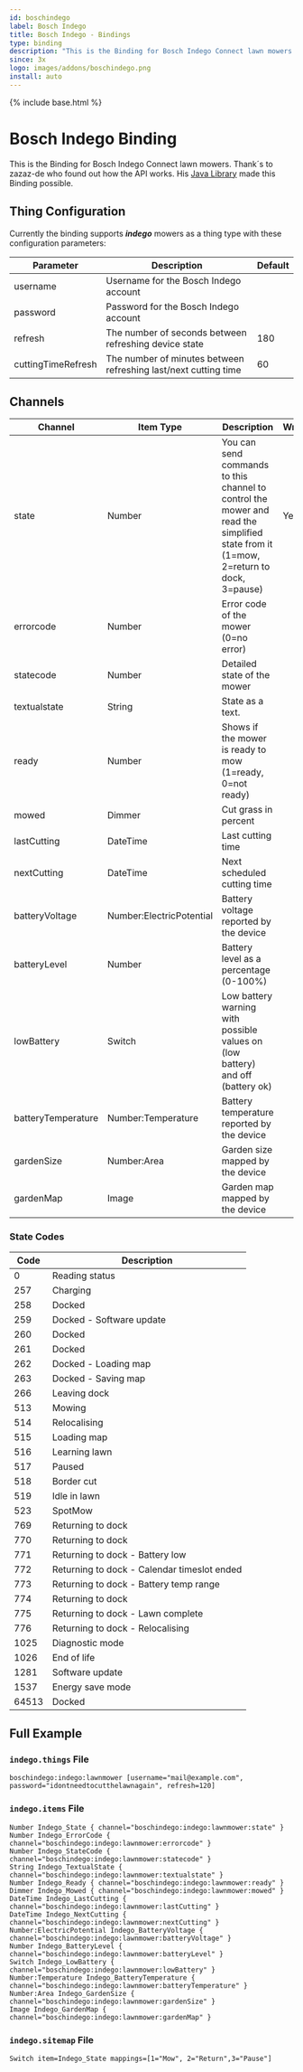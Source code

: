 ```yaml
---
id: boschindego
label: Bosch Indego
title: Bosch Indego - Bindings
type: binding
description: "This is the Binding for Bosch Indego Connect lawn mowers."
since: 3x
logo: images/addons/boschindego.png
install: auto
---
```


<!-- Attention authors: Do not edit directly. Please add your changes to the appropriate source repository -->

{% include base.html %}

# Bosch Indego Binding

This is the Binding for Bosch Indego Connect lawn mowers.
Thank´s to zazaz-de who found out how the API works.
His [Java Library](https://github.com/zazaz-de/iot-device-bosch-indego-controller) made this Binding possible.

## Thing Configuration

Currently the binding supports  ***indego***  mowers as a thing type with these configuration parameters:

| Parameter          | Description                                                     | Default |
|--------------------|-----------------------------------------------------------------|---------|
| username           | Username for the Bosch Indego account                           |         |
| password           | Password for the Bosch Indego account                           |         |
| refresh            | The number of seconds between refreshing device state           | 180     |
| cuttingTimeRefresh | The number of minutes between refreshing last/next cutting time | 60      |

## Channels

| Channel            | Item Type                | Description                                                                                                                         | Writeable |
|--------------------|--------------------------|-------------------------------------------------------------------------------------------------------------------------------------|-----------|
| state              | Number                   | You can send commands to this channel to control the mower and read the simplified state from it (1=mow, 2=return to dock, 3=pause) | Yes       |
| errorcode          | Number                   | Error code of the mower (0=no error)                                                                                                |           |
| statecode          | Number                   | Detailed state of the mower                                                                                                         |           |
| textualstate       | String                   | State as a text.                                                                                                                    |           |
| ready              | Number                   | Shows if the mower is ready to mow (1=ready, 0=not ready)                                                                           |           |
| mowed              | Dimmer                   | Cut grass in percent                                                                                                                |           |
| lastCutting        | DateTime                 | Last cutting time                                                                                                                   |           |
| nextCutting        | DateTime                 | Next scheduled cutting time                                                                                                         |           |
| batteryVoltage     | Number:ElectricPotential | Battery voltage reported by the device                                                                                              |           |
| batteryLevel       | Number                   | Battery level as a percentage (0-100%)                                                                                              |           |
| lowBattery         | Switch                   | Low battery warning with possible values on (low battery) and off (battery ok)                                                      |           |
| batteryTemperature | Number:Temperature       | Battery temperature reported by the device                                                                                          |           |
| gardenSize         | Number:Area              | Garden size mapped by the device                                                                                                    |           |
| gardenMap          | Image                    | Garden map mapped by the device                                                                                                     |           |

### State Codes

| Code  | Description                                 |
|-------|---------------------------------------------|
| 0     | Reading status                              |
| 257   | Charging                                    |
| 258   | Docked                                      |
| 259   | Docked - Software update                    |
| 260   | Docked                                      |
| 261   | Docked                                      |
| 262   | Docked - Loading map                        |
| 263   | Docked - Saving map                         |
| 266   | Leaving dock                                |
| 513   | Mowing                                      |
| 514   | Relocalising                                |
| 515   | Loading map                                 |
| 516   | Learning lawn                               |
| 517   | Paused                                      |
| 518   | Border cut                                  |
| 519   | Idle in lawn                                |
| 523   | SpotMow                                     |
| 769   | Returning to dock                           |
| 770   | Returning to dock                           |
| 771   | Returning to dock - Battery low             |
| 772   | Returning to dock - Calendar timeslot ended |
| 773   | Returning to dock - Battery temp range      |
| 774   | Returning to dock                           |
| 775   | Returning to dock - Lawn complete           |
| 776   | Returning to dock - Relocalising            |
| 1025  | Diagnostic mode                             |
| 1026  | End of life                                 |
| 1281  | Software update                             |
| 1537  | Energy save mode                            |
| 64513 | Docked                                      |

## Full Example

### `indego.things` File

```
boschindego:indego:lawnmower [username="mail@example.com", password="idontneedtocutthelawnagain", refresh=120]
```

### `indego.items` File

```
Number Indego_State { channel="boschindego:indego:lawnmower:state" }
Number Indego_ErrorCode { channel="boschindego:indego:lawnmower:errorcode" }
Number Indego_StateCode { channel="boschindego:indego:lawnmower:statecode" }
String Indego_TextualState { channel="boschindego:indego:lawnmower:textualstate" }
Number Indego_Ready { channel="boschindego:indego:lawnmower:ready" }
Dimmer Indego_Mowed { channel="boschindego:indego:lawnmower:mowed" }
DateTime Indego_LastCutting { channel="boschindego:indego:lawnmower:lastCutting" }
DateTime Indego_NextCutting { channel="boschindego:indego:lawnmower:nextCutting" }
Number:ElectricPotential Indego_BatteryVoltage { channel="boschindego:indego:lawnmower:batteryVoltage" }
Number Indego_BatteryLevel { channel="boschindego:indego:lawnmower:batteryLevel" }
Switch Indego_LowBattery { channel="boschindego:indego:lawnmower:lowBattery" }
Number:Temperature Indego_BatteryTemperature { channel="boschindego:indego:lawnmower:batteryTemperature" }
Number:Area Indego_GardenSize { channel="boschindego:indego:lawnmower:gardenSize" }
Image Indego_GardenMap { channel="boschindego:indego:lawnmower:gardenMap" }
```

### `indego.sitemap` File

```
Switch item=Indego_State mappings=[1="Mow", 2="Return",3="Pause"]
```
